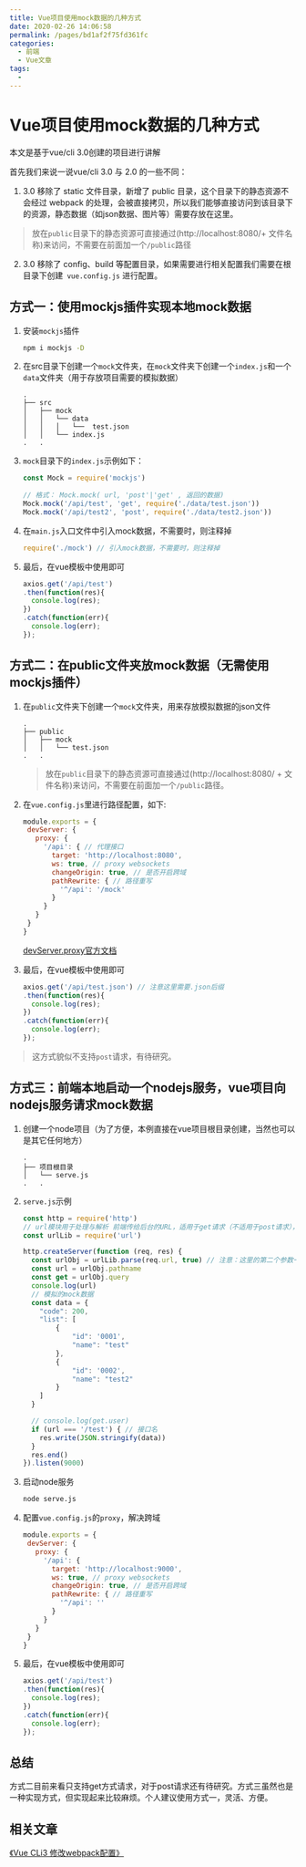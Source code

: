 ```yaml
---
title: Vue项目使用mock数据的几种方式
date: 2020-02-26 14:06:58
permalink: /pages/bd1af2f75fd361fc
categories: 
  - 前端
  - Vue文章
tags: 
  - 
---
```

# Vue项目使用mock数据的几种方式

本文是基于vue/cli 3.0创建的项目进行讲解

首先我们来说一说vue/cli 3.0 与 2.0 的一些不同：

1.  3.0 移除了 static 文件目录，新增了 public 目录，这个目录下的静态资源不会经过 webpack 的处理，会被直接拷贝，所以我们能够直接访问到该目录下的资源，静态数据（如json数据、图片等）需要存放在这里。
<!-- more -->
   > 放在`public`目录下的静态资源可直接通过(http://localhost:8080/+ 文件名称)来访问，不需要在前面加一个`/public`路径

2.  3.0 移除了 config、build 等配置目录，如果需要进行相关配置我们需要在根目录下创建` vue.config.js` 进行配置。

## 方式一：使用mockjs插件实现本地mock数据

1. 安装`mockjs`插件

   ```sh
   npm i mockjs -D
   ```

2. 在src目录下创建一个`mock`文件夹，在`mock`文件夹下创建一个`index.js`和一个`data`文件夹（用于存放项目需要的模拟数据）

   ```
   .
   ├── src
   │   ├── mock
   │   │   └── data
   │   │   │   └──  test.json
   │   │   └── index.js 
   .   .   
   ```

3. `mock`目录下的`index.js`示例如下：

   ```js
   const Mock = require('mockjs')
    
   // 格式： Mock.mock( url, 'post'|'get' , 返回的数据)
   Mock.mock('/api/test', 'get', require('./data/test.json'))
   Mock.mock('/api/test2', 'post', require('./data/test2.json'))
   ```

4. 在`main.js`入口文件中引入mock数据，不需要时，则注释掉

   ```js
   require('./mock') // 引入mock数据，不需要时，则注释掉
   ```

5. 最后，在vue模板中使用即可

   ```js
   axios.get('/api/test')
   .then(function(res){
     console.log(res);
   })
   .catch(function(err){
     console.log(err);
   });
   ```

   

## 方式二：在public文件夹放mock数据（无需使用mockjs插件）

1. 在`public`文件夹下创建一个`mock`文件夹，用来存放模拟数据的json文件

   ```
   .
   ├── public
   │   ├── mock
   │   │   └── test.json 
   .   .   
   ```

   > 放在`public`目录下的静态资源可直接通过(http://localhost:8080/ + 文件名称)来访问，不需要在前面加一个`/public`路径。



2. 在`vue.config.js`里进行路径配置，如下:

   ```js
   module.exports = {
    devServer: {
      proxy: {
        '/api': { // 代理接口
          target: 'http://localhost:8080',
          ws: true, // proxy websockets
          changeOrigin: true, // 是否开启跨域
          pathRewrite: { // 路径重写
            '^/api': '/mock'
          }
        }
      }
    }
   }
   ```

   [devServer.proxy官方文档](https://cli.vuejs.org/zh/config/#devserver-proxy)

3. 最后，在vue模板中使用即可

   ```js
   axios.get('/api/test.json') // 注意这里需要.json后缀
   .then(function(res){
     console.log(res);
   })
   .catch(function(err){
     console.log(err);
   });
   ```

> 这方式貌似不支持`post`请求，有待研究。



## 方式三：前端本地启动一个nodejs服务，vue项目向nodejs服务请求mock数据

1. 创建一个node项目（为了方便，本例直接在vue项目根目录创建，当然也可以是其它任何地方）

   ```
   .
   ├── 项目根目录
   │   └── serve.js
   .   .  
   ```

2. `serve.js`示例

   ```js
   const http = require('http')
   // url模块用于处理与解析 前端传给后台的URL，适用于get请求（不适用于post请求），详情参见文档
   const urlLib = require('url')
   
   http.createServer(function (req, res) {
     const urlObj = urlLib.parse(req.url, true) // 注意：这里的第二个参数一定要设置为：true, query才能解析为对象形式,可以更加方便地获取key:value
     const url = urlObj.pathname
     const get = urlObj.query
     console.log(url)
     // 模拟的mock数据
     const data = {
       "code": 200,
       "list": [
           {
               "id": '0001',
               "name": "test"
           },
           {
               "id": '0002',
               "name": "test2"
           }
       ]
     }
   
     // console.log(get.user)
     if (url === '/test') { // 接口名
       res.write(JSON.stringify(data))
     }
     res.end()
   }).listen(9000)
   ```

3. 启动node服务

   ```sh
   node serve.js
   ```

4. 配置`vue.config.js`的`proxy`，解决跨域

   ```js
   module.exports = {
    devServer: {
      proxy: {
        '/api': {
          target: 'http://localhost:9000',
          ws: true, // proxy websockets
          changeOrigin: true, // 是否开启跨域
          pathRewrite: { // 路径重写
            '^/api': ''
          }
        }
      }
    }
   }
   ```

5. 最后，在vue模板中使用即可

   ```js
   axios.get('/api/test')
   .then(function(res){
     console.log(res);
   })
   .catch(function(err){
     console.log(err);
   });
   ```

   

## 总结

方式二目前来看只支持get方式请求，对于post请求还有待研究。方式三虽然也是一种实现方式，但实现起来比较麻烦。个人建议使用方式一，灵活、方便。



## 相关文章

[《Vue CLi3 修改webpack配置》](http://blog.yufei.cool/pages/5d463fbdb172d43b/)


